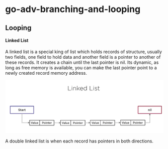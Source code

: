 # go-adv-branching-and-looping

## Looping

#### Linked List
A linked list is a special king of list which holds records of structure, usually two fields, one field to hold data and another field is a pointer to another of these records. It creates a chain until the last pointer is nil. Its dynamic, as long as free memory is available, you can make the last pointer point to a newly created record memory address. 

![](./linkedlist.png)

A double linked list is when each record has pointers in both directions. 